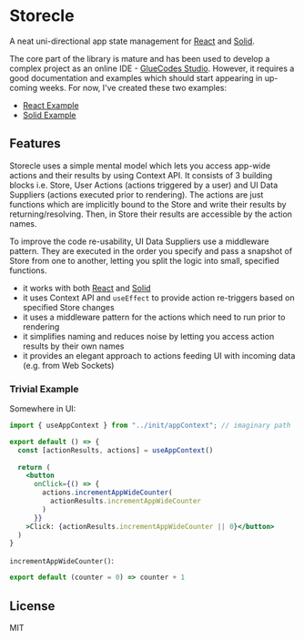 # Storecle

A neat uni-directional app state management for [React](https://reactjs.org/) and [Solid](https://www.solidjs.com/).

The core part of the library is mature and has been used to develop a complex project as an online IDE -  [GlueCodes Studio](https://www.glue.codes).
However, it requires a good documentation and examples which should start appearing in up-coming weeks. For now, I've created these two examples:

- [React Example](https://codesandbox.io/s/ecstatic-night-pzrbl?file=/src/App.js)
- [Solid Example](https://codesandbox.io/s/late-leaf-918jy?file=/src/App.js)

## Features

Storecle uses a simple mental model which lets you access app-wide actions and their results by using Context API.
It consists of 3 building blocks i.e. Store, User Actions (actions triggered by a user) and UI Data Suppliers (actions executed prior to rendering).
The actions are just functions which are implicitly bound to the Store and write their results by returning/resolving.
Then, in Store their results are accessible by the action names.

To improve the code re-usability, UI Data Suppliers use a middleware pattern. They are executed in the order you specify and pass a snapshot of Store from one to another, letting you split the logic into small, specified functions.

- it works with both [React](https://reactjs.org/) and [Solid](https://www.solidjs.com/)
- it uses Context API and `useEffect` to provide action re-triggers based on specified Store changes
- it uses a middleware pattern for the actions which need to run prior to rendering 
- it simplifies naming and reduces noise by letting you access action results by their own names
- it provides an elegant approach to actions feeding UI with incoming data (e.g. from Web Sockets)

### Trivial Example

Somewhere in UI:

```jsx
import { useAppContext } from "../init/appContext"; // imaginary path

export default () => {
  const [actionResults, actions] = useAppContext()
  
  return (
    <button
      onClick={() => {
        actions.incrementAppWideCounter(
          actionResults.incrementAppWideCounter
        )
      }}
    >Click: {actionResults.incrementAppWideCounter || 0}</button>
  )
}
```

`incrementAppWideCounter()`:

```javascript
export default (counter = 0) => counter + 1
```

## License

MIT
